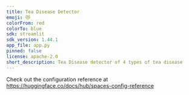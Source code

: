 ```yaml
---
title: Tea Disease Detector
emoji: 😻
colorFrom: red
colorTo: blue
sdk: streamlit
sdk_version: 1.44.1
app_file: app.py
pinned: false
license: apache-2.0
short_description: Tea Disease detector of 4 types of tea disease
---
```


Check out the configuration reference at https://huggingface.co/docs/hub/spaces-config-reference
